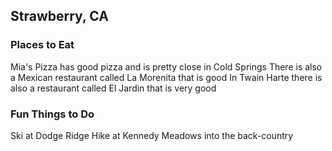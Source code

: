 ## Strawberry, CA

### Places to Eat
  Mia's Pizza has good pizza and is pretty close in Cold Springs
  There is also a Mexican restaurant called La Morenita that is good
  In Twain Harte there is also a restaurant called El Jardin that is very good
### Fun Things to Do
  Ski at Dodge Ridge
  Hike at Kennedy Meadows into the back-country
